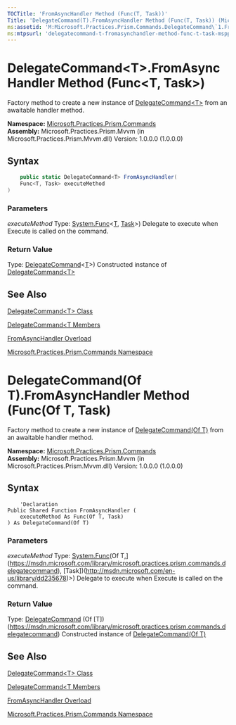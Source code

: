 ```yaml
---
TOCTitle: 'FromAsyncHandler Method (Func(T, Task))'
Title: 'DelegateCommand(T).FromAsyncHandler Method (Func(T, Task)) (Microsoft.Practices.Prism.Commands)'
ms:assetid: 'M:Microsoft.Practices.Prism.Commands.DelegateCommand\`1.FromAsyncHandler(System.Func{\`0,System.Threading.Tasks.Task})'
ms:mtpsurl: 'delegatecommand-t-fromasynchandler-method-func-t-task-mspp-commands.md'
---
```



# DelegateCommand&lt;T&gt;.FromAsyncHandler Method (Func&lt;T, Task&gt;)

Factory method to create a new instance of [DelegateCommand&lt;T&gt;](https://msdn.microsoft.com/library/microsoft.practices.prism.commands.delegatecommand) from an awaitable handler method.

**Namespace:** [Microsoft.Practices.Prism.Commands](https://msdn.microsoft.com/library/microsoft.practices.prism.commands)
**Assembly:** Microsoft.Practices.Prism.Mvvm (in Microsoft.Practices.Prism.Mvvm.dll) Version: 1.0.0.0 (1.0.0.0)

## Syntax

```C#
    public static DelegateCommand<T> FromAsyncHandler(
	Func<T, Task> executeMethod
)
```

### Parameters

*executeMethod*
Type: [System.Func](http://msdn.microsoft.com/en-us/library/bb549151)&lt;[T](https://msdn.microsoft.com/library/microsoft.practices.prism.commands.delegatecommand), [Task](http://msdn.microsoft.com/en-us/library/dd235678)&gt;)
Delegate to execute when Execute is called on the command.

### Return Value

Type: [DelegateCommand](https://msdn.microsoft.com/library/microsoft.practices.prism.commands.delegatecommand)&lt;[T](https://msdn.microsoft.com/library/microsoft.practices.prism.commands.delegatecommand)&gt;)
Constructed instance of [DelegateCommand&lt;T&gt;](https://msdn.microsoft.com/library/microsoft.practices.prism.commands.delegatecommand)

## See Also

[DelegateCommand&lt;T&gt; Class](https://msdn.microsoft.com/library/microsoft.practices.prism.commands.delegatecommand)

[DelegateCommand&lt;T Members](https://msdn.microsoft.com/allmembers.t:microsoft.practices.prism.commands.delegatecommand)

[FromAsyncHandler Overload](https://msdn.microsoft.com/overload:microsoft.practices.prism.commands.delegatecommand%601.fromasynchandler)

[Microsoft.Practices.Prism.Commands Namespace](https://msdn.microsoft.com/library/microsoft.practices.prism.commands)


# DelegateCommand(Of T).FromAsyncHandler Method (Func(Of T, Task)

Factory method to create a new instance of [DelegateCommand(Of T)](https://msdn.microsoft.com/library/microsoft.practices.prism.commands.delegatecommand%601) from an awaitable handler method.

**Namespace:** [Microsoft.Practices.Prism.Commands](https://msdn.microsoft.com/library/microsoft.practices.prism.commands)
**Assembly:** Microsoft.Practices.Prism.Mvvm (in Microsoft.Practices.Prism.Mvvm.dll) Version: 1.0.0.0 (1.0.0.0)

## Syntax

```VB
    'Declaration
Public Shared Function FromAsyncHandler ( 
	executeMethod As Func(Of T, Task)
) As DelegateCommand(Of T)
```

### Parameters

*executeMethod*
Type: [System.Func](http://msdn.microsoft.com/en-us/library/bb549151)(Of T,](https://msdn.microsoft.com/library/microsoft.practices.prism.commands.delegatecommand), [Task])(http://msdn.microsoft.com/en-us/library/dd235678)&gt;)
Delegate to execute when Execute is called on the command.

### Return Value

Type: [DelegateCommand](https://msdn.microsoft.com/library/microsoft.practices.prism.commands.delegatecommand) (Of [T])(https://msdn.microsoft.com/library/microsoft.practices.prism.commands.delegatecommand)
Constructed instance of [DelegateCommand(Of T)](https://msdn.microsoft.com/library/microsoft.practices.prism.commands.delegatecommand)

## See Also

[DelegateCommand&lt;T&gt; Class](https://msdn.microsoft.com/library/microsoft.practices.prism.commands.delegatecommand)

[DelegateCommand&lt;T Members](https://msdn.microsoft.com/allmembers.t:microsoft.practices.prism.commands.delegatecommand)

[FromAsyncHandler Overload](https://msdn.microsoft.com/overload:microsoft.practices.prism.commands.delegatecommand%601.fromasynchandler)

[Microsoft.Practices.Prism.Commands Namespace](https://msdn.microsoft.com/library/microsoft.practices.prism.commands)